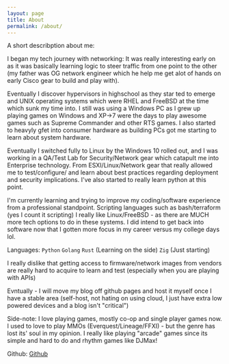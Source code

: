 ```yaml
---
layout: page
title: About
permalink: /about/
---
```


A short describption about me:


I began my tech journey with networking: It was really interesting early on as it was basically learning logic to steer traffic from one point to the other (my father was OG network engineer which he help me get alot of hands on early Cisco gear to build and play with).

Eventually I discover hypervisors in highschool as they star ted to emerge and UNIX operating systems which were RHEL and FreeBSD at the time which sunk my time into. I still was using a Windows PC as I grew up playing games on Windows and XP->7 were the days to play awesome games such as Supreme Commander and other RTS games. I also started to heavyly gfet into consumer hardware as building PCs got me starting to learn about system hardware.

Eventually I switched fully to Linux by the Windows 10 rolled out, and I was working in a QA/Test Lab for Security/Network gear which catapult me into Enterprise technology. From ESXI/Linux/Network gear that really allowed me to test/configure/ and learn about best practices regarding deployment and security implications. I've also started to really learn python at this point.


I'm currently learning and trying to improve my coding/software experience from a professional standpoint. Scripting languages such as bash/terraform (yes I count it scripting) I really like Linux/FreeBSD - as there are MUCH more tech options to do in these systems. I did intend to get back into software now that I gotten more focus in my career versus my college days lol.

Languages:
`Python`
`Golang`
`Rust` (Learning on the side)
`Zig` (Just starting)

I really dislike that getting access to firmware/network images from vendors are really hard to acquire to learn and test (especially when you are playing with APIs)

Evntually - I will move my blog off github pages and host it myself once I have a stable area (self-host, not hating on using cloud, I just have extra low powered devices and a blog isn't "critical")

Side-note: I love playing games, mostly co-op and single player games now. I used to love to play MMOs (Everquest/Lineage/FFXI) - but the genre has lost its' soul in my opinion. I really like playing "arcade" games since its simple and hard to do and rhythm games like DJMax! 



Github: [Github](https://github.com/untoldverse)